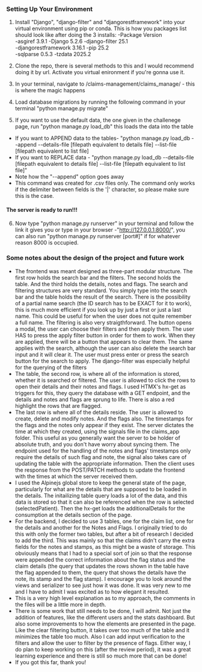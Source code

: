 ### Setting Up Your Environment
1. Install "Django", "django-filter" and "djangorestframework" into your virtual environment using pip or conda. This is how you packages list should look like after doing the 3 installs:
  -Package             Version                                                                                                                
  -asgiref             3.9.1
  -Django              5.2.6
  -django-filter       25.1                                                                                                                   
  -djangorestframework 3.16.1
  -pip                 25.2                                                                                                                   
  -sqlparse            0.5.3
  -tzdata              2025.2 

2. Clone the repo, there is several methods to this and I would recommend doing it by url. Activate you virtual enironment if you're gonna use it.
3. In your terminal, navigate to /claims-management/claims_manage/ - this is where the magic happens
4. Load database migrations by running the following command in your terminal "python manage.py migrate"
5. If you want to use the default data, the one given in the challenege page, run "python manage.py load_db" this loads the data into the table
  - If you want to APPEND data to the tables- "python manage.py load_db --append --details-file [filepath equivalent to details file] --list-file [filepath equivalent to list file]
  - If you want to REPLACE data - "python manage.py load_db --details-file [filepath equivalent to details file] --list-file [filepath equivalent to list file]" 
  - Note how the "--append" option goes away
  - This command was created for .csv files only. The command only works if the delimiter between fields is the '|' character, so please make sure this is the case.
#### The server is ready to run!!!
6. Now type "python manage.py runserver" in your terminal and follow the link it gives you or type in your browser -"http://127.0.0.1:8000/", you can also run "python manage.py runserver [port#]" if for whatever reason 8000 is occupied.

### Some notes about the design of the project and future work
* The frontend was meant designed as three-part modular structure. The first row holds the search bar and the filters. The second holds the table. And the third holds the details, notes and flags. The search and filtering structures are very standard. You simply type into the search bar and the table holds the result of the search. There is the possibility of a partial name search (the ID search has to be EXACT for it to work), this is much more efficient if you look up by just a first or just a last name. This could be useful for when the user does not quite remember a full name. The filtering is also very straigthforward. The button opens a modal, the user can choose their filters and then apply them. The user HAS to press the apply filter button in order for them to work. When they are applied, there will be a button that appears to clear them. The same applies with the search, although the user can also delete the search bar input and it will clear it. The user must press enter or press the search button for the search to apply. The django-filter was especially helpful for the querying of the filters
* The table, the second row, is where all of the information is stored, whether it is searched or filtered. The user is allowed to click the rows to open their details and their notes and flags. I used HTMX's hx-get as triggers for this, they query the database with a GET endpoint, and the details and notes and flags are sprung to life. There is also a red highlight the rows that are flagged.
* The last row is where all of the details reside. The user is allowed to create, delete and modify notes. And the flags also. The timestamps for the flags and the notes only appear if they exist. The server dictates the time at which they created, using the signals file in the claims_app folder. This useful as you generally want the server to be holder of absolute truth, and you don't have worry about syncing them. The endpoint used for the handling of the notes and flags' timestamps only require the details of such flag and note, the signal also takes care of updating the table with the appropriate information. Then the client uses the response from the POST/PATCH methods to update the frontend with the times at which the server received them.
* I used the Alpinejs global store to keep the general state of the page, particularly for what are the details that are supposed to be loaded in the details. The initailizing table query loads a lot of the data, and this data is stored so that it can also be referenced when the row is selected (selectedPatient). Then the hx-get loads the additionalDetails for the consumption at the details section of the page.
* For the backend, I decided to use 3 tables, one for the claim list, one for the details and another for the Notes and Flags. I originally tried to do this with only the former two tables, but after a bit of research I decided to add the third. This was mainly so that the claims didn't carry the extra fields for the notes and stamps, as this might be a waste of storage. This obviously means that I had to a special sort of join so that the response were appended the correct information about the flag status and the claim details (the query that updates the rows shown in the table have the flag appended to them, the query that shows the details have the note, its stamp and the flag stamp). I encourage you to look around the views and serializer to see just how it was done. It was very new to me and I have to admit I was excited as to how elegant it resulted.
* This is a very high level explanation as to my approach, the comments in the files will be a little more in depth.
* There is some work that still needs to be done, I will admit. Not just the addition of features, like the different users and the stats dashboard. But also some improvements to how the elements are presented in the page. Like the clear filtering button, it takes over too much of the table and it minimizes the table too much. Also I can add input verification to the filters and allow the user to filter by the presence of flags. Either way, I do plan to keep working on this (after the review period), it was a great learning experience and there is still so much more that can be done!
* If you got this far, thank you!
